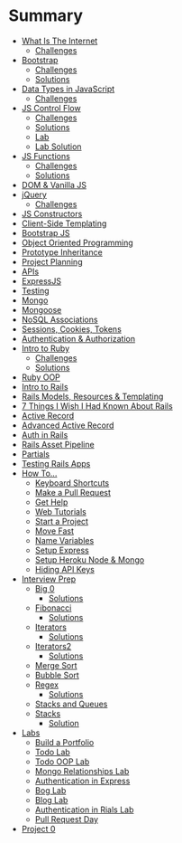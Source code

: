# Summary
* [What Is The Internet](what-is-the-internet.md)
  * [Challenges](what-is-the-internet-challenges.md)
* [Bootstrap](bootstrap.md)
  * [Challenges](bootstrap-challenges.md)
  * [Solutions](bootstrap-solutions.md)
* [Data Types in JavaScript](data-types.md)
  * [Challenges](data-types-challenges.md)
  <!-- * [Solutions](data-types-solutions.md) TODO -->
* [JS Control Flow](js-control-flow.md)
  * [Challenges](js-control-flow-challenges.md)
  * [Solutions](js-control-flow-solutions.md)
  * [Lab](js-control-flow-lab.md)
  * [Lab Solution](js-control-flow-lab-solutions.md)
* [JS Functions](js-functions.md)
  * [Challenges](js-functions-challenges.md)
  * [Solutions](js-functions-solutions.md)
* [DOM & Vanilla JS]()
* [jQuery](jquery.md)
  * [Challenges](jquery-challenges.md)
* [JS Constructors]()
* [Client-Side Templating]()
* [Bootstrap JS]()
* [Object Oriented Programming]()
* [Prototype Inheritance]()
* [Project Planning]()
* [APIs]()
* [ExpressJS]()
* [Testing]()
* [Mongo]()
* [Mongoose]()
* [NoSQL Associations]()
* [Sessions, Cookies, Tokens]()
* [Authentication & Authorization]()
* [Intro to Ruby](intro-to-ruby.md)
  * [Challenges](intro-to-ruby-challenges.md)
  * [Solutions](intro-to-ruby-solutions.md)
* [Ruby OOP](ruby-oop.md)
* [Intro to Rails](intro-to-rails.md)
* [Rails Models, Resources & Templating](rails-templating.md)
* [7 Things I Wish I Had Known About Rails](what-i-wish-i-knew-about-rails.md)
* [Active Record](active-record.md)
* [Advanced Active Record](advanced-active-record.md)
* [Auth in Rails](auth-rails.md)
* [Rails Asset Pipeline](asset-pipeline.md)
* [Partials](partials.md)
* [Testing Rails Apps](rails-testing.md)
* [How To...](/how_to/README.md)
  * [Keyboard Shortcuts](/how_to/keyboard-shortcuts.md)
  * [Make a Pull Request](/how_to/express_project_setup.md)
  * [Get Help](/how_to/how_to_get_help.md)
  * [Web Tutorials](/how_to/web-tutorials.md)
  * [Start a Project](/how_to/start-a-project.md)
  * [Move Fast](/how_to/outside-in-dev.md)
  * [Name Variables](/how_to/name-variables.md)
  * [Setup Express](/how_to/express_project_setup.md)
  * [Setup Heroku Node & Mongo](/how_to/heroku_node_mongo.md)
  * [Hiding API Keys]()
* [Interview Prep](/interview_prep/README.md)
  * [Big 0](/interview_prep/big-0.md)
    * [Solutions](/interview_prep/big-0-solutions.md)
  * [Fibonacci](/interview_prep/fibonacci.md)
    * [Solutions](/interview_prep/fibonacci-solutions.md)
  * [Iterators](/interview_prep/iterators.md)
    * [Solutions](/interview_prep/iterators-solutions.md)
  * [Iterators2](/interview_prep/iterators2.md)
    * [Solutions](/interview_prep/iterators2-solutions)
  * [Merge Sort](/interview_prep/merge-sort.md)
  * [Bubble Sort](/interview_prep/bubble-sort.md)
  * [Regex](/interview_prep/regex.md)
    * [Solutions](/interview_prep/regex-solutions.md)
  * [Stacks and Queues](/interview_prep/stacks_and_queues.md)
  * [Stacks](/interview_prep/stacks.md)
    * [Solution](/interview_prep/stacks-solution.md)
* [Labs](/labs/README.md)
  * [Build a Portfolio](/labs/portfolio-lab/README.md)
  * [Todo Lab](/labs/todo-lab/README.md)
  * [Todo OOP Lab](/labs/todo-oop-lab/README.md)
  * [Mongo Relationships Lab](/labs/mongo-relationship-lab/README.md)
  * [Authentication in Express](/labs/node-auth-lab/README.md)
  * [Bog Lab](/labs/rails-bog-lab/README.md)
  * [Blog Lab](/labs/rails-blog-lab/README.md)
  * [Authentication in Rials Lab](/labs/rails-auth-lab/README.md)
  * [Pull Request Day](/labs/pull-request-day/README.md)
* [Project 0](/probjects/project-0.md)
